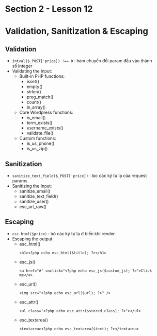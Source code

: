 # Section 2 - Lesson 12
# Validation, Sanitization & Escaping

## Validation

- ```intval($_POST['price]) !== 0``` : hàm chuyển đổi param đầu vào thành số integer
- Validating the Input:
  - Built-in PHP functions:
    - isset()
    - empty()
    - strlen()
    - preg_match()
    - count()
    - in_array()
  - Core Wordpress functions:
    - is_email()
    - term_exists()
    - username_exists()
    - validate_file()
  - Custom functions:
    - is_us_phone()
    - is_us_zip()

## Sanitization

- ```sanitize_text_field($_POST['price])``` : lọc các ký tự lạ của request params.
- Sanitizing the Input:
  - sanitize_email()
  - sanitize_text_field()
  - sanitize_user()
  - esc_url_raw()
    
## Escaping

- ```esc_html($price)``` : bỏ các ký tự lạ ở biến khi render.
- Escaping the output
  - esc_html()
    ```
    <h1><?php echo esc_html($title); ?></h1>
    ```
  - esc_js()
    ```
    <a href="#" onclick="<?php echo esc_js($custom_js); ?>">Click me</a>
    ```
  - esc_url()
    ```
    <img src="<?php echo esc_url($url); ?>" />
    ```
  - esc_attr()
    ```
    <ul class="<?php echo esc_attr($stored_class); ?>"></ul>
    ```
  - esc_textarea()
    ```
    <textarea><?php echo esc_textarea($text); ?></textarea>
    ```
    
